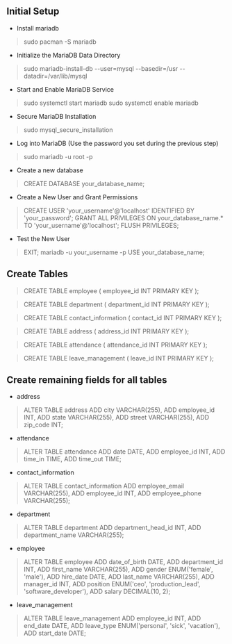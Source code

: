 ## Initial Setup
- Install mariadb
> sudo pacman -S mariadb

- Initialize the MariaDB Data Directory
> sudo mariadb-install-db --user=mysql --basedir=/usr --datadir=/var/lib/mysql

- Start and Enable MariaDB Service
> sudo systemctl start mariadb
> sudo systemctl enable mariadb

- Secure MariaDB Installation
> sudo mysql_secure_installation

- Log into MariaDB (Use the password you set during the previous step)
> sudo mariadb -u root -p

- Create a new database
> CREATE DATABASE your_database_name;

- Create a New User and Grant Permissions
> CREATE USER 'your_username'@'localhost' IDENTIFIED BY 'your_password';
> GRANT ALL PRIVILEGES ON your_database_name.* TO 'your_username'@'localhost';
> FLUSH PRIVILEGES;

- Test the New User
> EXIT;
> mariadb -u your_username -p
> USE your_database_name;

## Create Tables
> CREATE TABLE employee (
> employee_id INT PRIMARY KEY
> );

> CREATE TABLE department (
> department_id INT PRIMARY KEY
> );

> CREATE TABLE contact_information (
> contact_id INT PRIMARY KEY
> );

> CREATE TABLE address (
> address_id INT PRIMARY KEY
> );

> CREATE TABLE attendance (
> attendance_id INT PRIMARY KEY
> );

> CREATE TABLE leave_management (
> leave_id INT PRIMARY KEY
> );

## Create remaining fields for all tables
- address
> ALTER TABLE address
> ADD city VARCHAR(255),
> ADD employee_id INT,
> ADD state VARCHAR(255),
> ADD street VARCHAR(255),
> ADD zip_code INT;

- attendance
> ALTER TABLE attendance
> ADD date DATE,
> ADD employee_id INT, 
> ADD time_in TIME,
> ADD time_out TIME;

- contact_information
> ALTER TABLE contact_information
> ADD employee_email VARCHAR(255),
> ADD employee_id INT,
> ADD employee_phone VARCHAR(255);

- department
> ALTER TABLE department
> ADD department_head_id INT,
> ADD department_name VARCHAR(255);

- employee
> ALTER TABLE employee
> ADD date_of_birth DATE,
> ADD department_id INT,
> ADD first_name VARCHAR(255),
> ADD gender ENUM('female', 'male'),
> ADD hire_date DATE,
> ADD last_name VARCHAR(255),
> ADD manager_id INT,
> ADD position ENUM('ceo', 'production_lead', 'software_developer'),
> ADD salary DECIMAL(10, 2);

- leave_management
> ALTER TABLE leave_management
> ADD employee_id INT,
> ADD end_date DATE, 
> ADD leave_type ENUM('personal', 'sick', 'vacation'),
> ADD start_date DATE;
